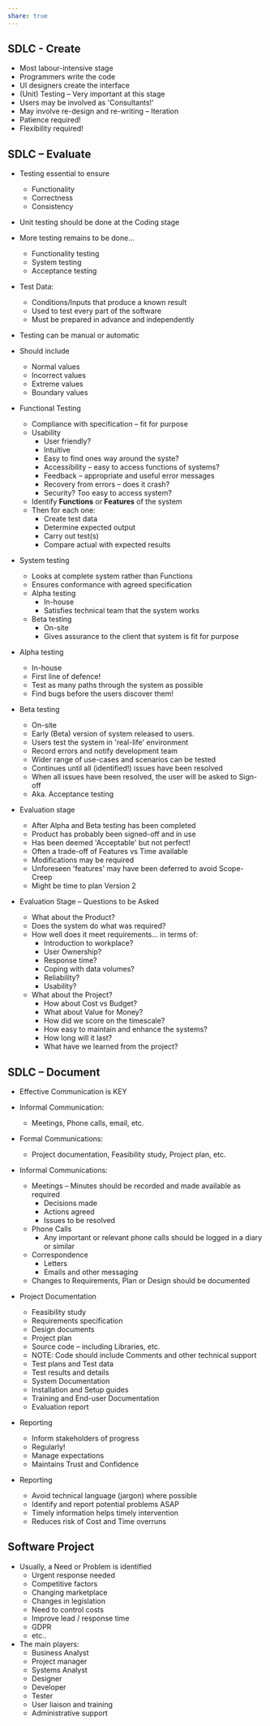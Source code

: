 ```yaml
---
share: true  
---
```


## SDLC - Create

- Most labour-intensive stage
- Programmers write the code
- UI designers create the interface
- (Unit) Testing – Very important at this stage
- Users may be involved as 'Consultants!'
- May involve re-design and re-writing – Iteration
- Patience required!
- Flexibility required!

## SDLC – Evaluate

- Testing essential to ensure
  - Functionality
  - Correctness
  - Consistency
- Unit testing should be done at the Coding stage
- More testing remains to be done...
  - Functionality testing
  - System testing
  - Acceptance testing

- Test Data:
  - Conditions/Inputs that produce a known result
  - Used to test every part of the software
  - Must be prepared in advance and independently
- Testing can be manual or automatic
- Should include
  - Normal values
  - Incorrect values
  - Extreme values
  - Boundary values

- Functional Testing
  - Compliance with specification – fit for purpose
  - Usability
    - User friendly?
    - Intuitive
    - Easy to find ones way around the syste?
    - Accessibility – easy to access functions of systems?
    - Feedback – appropriate and useful error messages
    - Recovery from errors – does it crash?
    - Security? Too easy to access system?
  - Identify **Functions** or **Features** of the system
  - Then for each one:
    - Create test data
    - Determine expected output
    - Carry out test(s)
    - Compare actual with expected results
- System testing
  - Looks at complete system rather than Functions
  - Ensures conformance with agreed specification
  - Alpha testing
    - In-house
    - Satisfies technical team that the system works
  - Beta testing
    - On-site
    - Gives assurance to the client that system is fit for purpose
- Alpha testing
  - In-house
  - First line of defence!
  - Test as many paths through the system as possible
  - Find bugs before the users discover them!
- Beta testing
  - On-site
  - Early (Beta) version of system released to users.
  - Users test the system in 'real-life' environment
  - Record errors and notify development team
  - Wider range of use-cases and scenarios can be tested
  - Continues until all (identified!) issues have been resolved
  - When all issues have been resolved, the user will be asked to Sign-off
  - Aka. Acceptance testing
- Evaluation stage
  - After Alpha and Beta testing has been completed
  - Product has probably been signed-off and in use
  - Has been deemed 'Acceptable' but not perfect!
  - Often a trade-off of Features vs Time available
  - Modifications may be required
  - Unforeseen 'features' may have been deferred to avoid Scope-Creep
  - Might be time to plan Version 2
- Evaluation Stage – Questions to be Asked
  - What about the Product?
  - Does the system do what was required?
  - How well does it meet requirements... in terms of:
    - Introduction to workplace?
    - User Ownership?
    - Response time?
    - Coping with data volumes?
    - Reliability?
    - Usability?
  - What about the Project?
    - How about Cost vs Budget?
    - What about Value for Money?
    - How did we score on the timescale?
    - How easy to maintain and enhance the systems?
    - How long will it last?
    - What have we learned from the project?

## SDLC – Document

- Effective Communication is KEY
- Informal Communication:
  - Meetings, Phone calls, email, etc.
- Formal Communications:
  - Project documentation, Feasibility study, Project plan, etc.
- Informal Communications:
  - Meetings – Minutes should be recorded and made available as required
    - Decisions made
    - Actions agreed
    - Issues to be resolved
  - Phone Calls
    - Any important or relevant phone calls should be logged in a diary or similar
  - Correspondence
    - Letters
    - Emails and other messaging
  - Changes to Requirements, Plan or Design should be documented
- Project Documentation
  - Feasibility study
  - Requirements specification
  - Design documents
  - Project plan
  - Source code – including Libraries, etc.
  - NOTE: Code should include Comments and other technical support
  - Test plans and Test data
  - Test results and details
  - System Documentation
  - Installation and Setup guides
  - Training and End-user Documentation
  - Evaluation report

- Reporting
  - Inform stakeholders of progress
  - Regularly!
  - Manage expectations
  - Maintains Trust and Confidence

- Reporting
  - Avoid technical language (jargon) where possible
  - Identify and report potential problems ASAP
  - Timely information helps timely intervention
  - Reduces risk of Cost and Time overruns

## Software Project

- Usually, a Need or Problem is identified
  - Urgent response needed
  - Competitive factors
  - Changing marketplace
  - Changes in legislation
  - Need to control costs
  - Improve lead / response time
  - GDPR
  - etc..
- The main players:
  - Business Analyst
  - Project manager
  - Systems Analyst
  - Designer
  - Developer
  - Tester
  - User liaison and training
  - Administrative support
